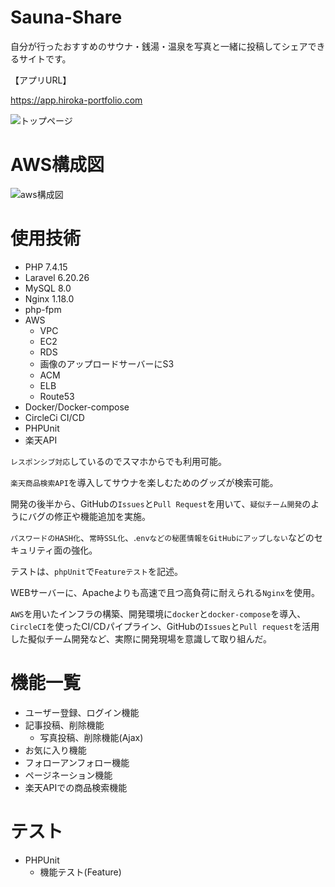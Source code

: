 # Sauna-Share
自分が行ったおすすめのサウナ・銭湯・温泉を写真と一緒に投稿してシェアできるサイトです。


【アプリURL】

<https://app.hiroka-portfolio.com>

![トップページ](https://user-images.githubusercontent.com/70800437/119858439-6ef7fe80-bf4f-11eb-85d7-f40af7453599.png)

# AWS構成図
![aws構成図](https://user-images.githubusercontent.com/70800437/119453408-5d0d3480-bd72-11eb-9dcb-87a1dc7c1215.jpg)

# 使用技術
- PHP 7.4.15
- Laravel 6.20.26
- MySQL 8.0
- Nginx 1.18.0
- php-fpm
- AWS
  - VPC
  - EC2
  - RDS
  - 画像のアップロードサーバーにS3
  - ACM
  - ELB
  - Route53
- Docker/Docker-compose
- CircleCi CI/CD
- PHPUnit
- 楽天API



`レスポンシブ対応`しているのでスマホからでも利用可能。

`楽天商品検索API`を導入してサウナを楽しむためのグッズが検索可能。

開発の後半から、GitHubの`Issues`と`Pull Request`を用いて、`疑似チーム開発`のようにバグの修正や機能追加を実施。

`パスワードのHASH化`、`常時SSL化`、.`envなどの秘匿情報をGitHubにアップしない`などのセキュリティ面の強化。

テストは、`phpUnit`で`Featureテスト`を記述。

WEBサーバーに、Apacheよりも高速で且つ高負荷に耐えられる`Nginx`を使用。

`AWS`を用いたインフラの構築、開発環境に`docker`と`docker-compose`を導入、`CircleCI`を使ったCI/CDパイプライン、GitHubの`Issues`と`Pull request`を活用した擬似チーム開発など、実際に開発現場を意識して取り組んだ。


# 機能一覧
- ユーザー登録、ログイン機能
- 記事投稿、削除機能
  - 写真投稿、削除機能(Ajax)
- お気に入り機能
- フォローアンフォロー機能
- ページネーション機能
- 楽天APIでの商品検索機能

# テスト
- PHPUnit
  - 機能テスト(Feature)
